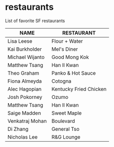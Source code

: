 # restaurants
List of favorite SF restaurants

 NAME | RESTAURANT 
---|---
Lisa Leese | Flour + Water
Kai Burkholder | Mel's Diner
Michael Wijanto | Good Mong Kok
Matthew Tsang | Han Il Kwan
Theo Graham | Panko & Hot Sauce
Fiona Almeyda | Cotogna
Alec Hagopian | Kentucky Fried Chicken
Josh Pokorney | Ozumo
Matthew Tsang | Han Il Kwan
Saige Madden | Sweet Maple
Venkatraj Mohan | Boulevard
Di Zhang | General Tso
Nicholas Lee | R&G Lounge
